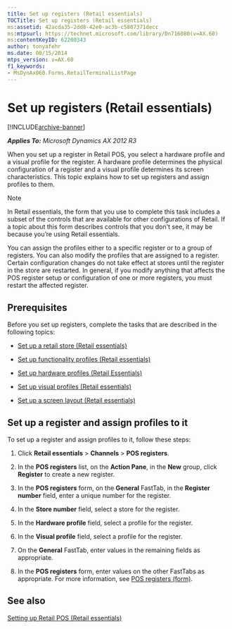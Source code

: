 ```yaml
---
title: Set up registers (Retail essentials)
TOCTitle: Set up registers (Retail essentials)
ms:assetid: 42acda35-2dd8-42e0-ac3b-c5807371decc
ms:mtpsurl: https://technet.microsoft.com/library/Dn716080(v=AX.60)
ms:contentKeyID: 62200343
author: tonyafehr
ms.date: 08/15/2014
mtps_version: v=AX.60
f1_keywords:
- MsDynAx060.Forms.RetailTerminalListPage
---
```


# Set up registers (Retail essentials) 


[!INCLUDE[archive-banner](includes/archive-banner.md)]


_**Applies To:** Microsoft Dynamics AX 2012 R3_

When you set up a register in Retail POS, you select a hardware profile and a visual profile for the register. A hardware profile determines the physical configuration of a register and a visual profile determines its screen characteristics. This topic explains how to set up registers and assign profiles to them.


> [!NOTE]
> <P>In Retail essentials, the form that you use to complete this task includes a subset of the controls that are available for other configurations of Retail. If a topic about this form describes controls that you don't see, it may be because you’re using Retail essentials.</P>



You can assign the profiles either to a specific register or to a group of registers. You can also modify the profiles that are assigned to a register. Certain configuration changes do not take effect at stores until the register in the store are restarted. In general, if you modify anything that affects the POS register setup or configuration of one or more registers, you must restart the affected register.

## Prerequisites

Before you set up registers, complete the tasks that are described in the following topics:

  - [Set up a retail store (Retail essentials)](set-up-a-retail-store-retail-essentials.md)

  - [Set up functionality profiles (Retail essentials)](set-up-functionality-profiles-retail-essentials.md)

  - [Set up hardware profiles (Retail Essentials)](set-up-hardware-profiles-retail-essentials.md)

  - [Set up visual profiles (Retail essentials)](set-up-visual-profiles-retail-essentials.md)

  - [Set up a screen layout (Retail essentials)](set-up-a-screen-layout-retail-essentials.md)

## Set up a register and assign profiles to it

To set up a register and assign profiles to it, follow these steps:

1.  Click **Retail essentials** \> **Channels** \> **POS registers**.

2.  In the **POS registers** list, on the **Action Pane**, in the **New** group, click **Register** to create a new register.

3.  In the **POS registers** form, on the **General** FastTab, in the **Register number** field, enter a unique number for the register.

4.  In the **Store number** field, select a store for the register.

5.  In the **Hardware profile** field, select a profile for the register.

6.  In the **Visual profile** field, select a profile for the register.

7.  On the **General** FastTab, enter values in the remaining fields as appropriate.

8.  In the **POS registers** form, enter values on the other FastTabs as appropriate. For more information, see [POS registers (form)](https://technet.microsoft.com/library/hh597141\(v=ax.60\)).

## See also

[Setting up Retail POS (Retail essentials)](setting-up-retail-pos-retail-essentials.md)

  


